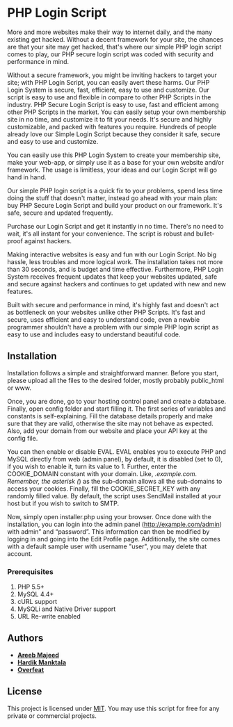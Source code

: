 # PHP Login Script

More and more websites make their way to internet daily, and the many existing get hacked. Without a decent framework for your site, the chances are that your site may get hacked, that's where our simple PHP login script comes to play, our PHP secure login script was coded with security and performance in mind. 

Without a secure framework, you might be inviting hackers to target your site; with PHP Login Script, you can easily avert these harms. Our PHP Login System is secure, fast, efficient, easy to use and customize. Our script is easy to use and flexible in compare to other PHP Scripts in the industry. PHP Secure Login Script is easy to use, fast and efficient among other PHP Scripts in the market. You can easily setup your own membership site in no time, and customize it to fit your needs. It's secure and highly customizable, and packed with features you require. Hundreds of people already love our Simple Login Script because they consider it safe, secure and easy to use and customize. 

You can easily use this PHP Login System to create your membership site, make your web-app, or simply use it as a base for your own website and/or framework. The usage is limitless, your ideas and our Login Script will go hand in hand. 

Our simple PHP login script is a quick fix to your problems, spend less time doing the stuff that doesn't matter, instead go ahead with your main plan: buy PHP Secure Login Script and build your product on our framework. It's safe, secure and updated frequently. 

Purchase our Login Script and get it instantly in no time. There's no need to wait, it's all instant for your convenience. The script is robust and bullet-proof against hackers. 

Making interactive websites is easy and fun with our Login Script. No big hassle, less troubles and more logical work. The installation takes not more than 30 seconds, and is budget and time effective. Furthermore, PHP Login System receives frequent updates that keep your websites updated, safe and secure against hackers and continues to get updated with new and new features. 

Built with secure and performance in mind, it's highly fast and doesn't act as bottleneck on your websites unlike other PHP Scripts. It's fast and secure, uses efficient and easy to understand code, even a newbie programmer shouldn't have a problem with our simple PHP login script as easy to use and includes easy to understand beautiful code.

## Installation

Installation follows a simple and straightforward manner. Before you start, please upload all the files to the desired folder, mostly probably public_html or www. 

Once, you are done, go to your hosting control panel and create a database. Finally, open config folder and start filling it. The first series of variables and constants is self-explaining. Fill the database details properly and make sure that they are valid, otherwise the site may not behave as expected. Also, add your domain from our website and place your API key at the config file.  

You can then enable or disable EVAL. EVAL enables you to execute PHP and MySQL directly from web (admin panel), by default, it is disabled (set to 0), if you wish to enable it, turn its value to 1. Further, enter the COOKIE_DOMAIN constant with your domain. Like, *.example.com. Remember, the asterisk (*) as the sub-domain allows all the sub-domains to access your cookies. Finally, fill the COOKIE_SECRET_KEY with any randomly filled value. By default, the script uses SendMail installed at your host but if you wish to switch to SMTP.

Now, simply open installer.php using your browser. Once done with the installation, you can login into the admin panel (http://example.com/admin) with admin” and “password”. This information can then be modified by logging in and going into the Edit Profile page. Additionally, the site comes with a default sample user with username "user", you may delete that account.

### Prerequisites

1. PHP 5.5+
2. MySQL 4.4+ 
3. cURL support 
4. MySQLi and Native Driver support 
5. URL Re-write enabled  

## Authors

* **[Areeb Majeed](http://areebmajeed.me/)**
* **[Hardik Manktala](http://hardikmanktala.com/)**
* **[Overfeat](https://overfeat.com/)**

## License

This project is licensed under [MIT](https://opensource.org/licenses/mit-license.php). You may use this script for free for any private or commercial projects.